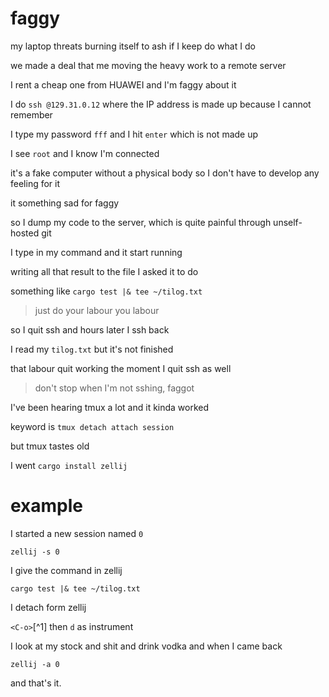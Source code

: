 # faggy

my laptop threats burning itself to ash if I keep do what I do

we made a deal that me moving the heavy work to a remote server

I rent a cheap one from HUAWEI and I'm faggy about it

I do `ssh @129.31.0.12` where the IP address is made up because I cannot remember

I type my password `fff` and I hit `enter` which is not made up

I see `root` and I know I'm connected

it's a fake computer without a physical body so I don't have to develop any feeling for it

it something sad for faggy

so I dump my code to the server, which is quite painful through unself-hosted git

I type in my command and it start running

writing all that result to the file I asked it to do

something like `cargo test |& tee ~/tilog.txt`

>just do your labour you labour

so I quit ssh and hours later I ssh back

I read my `tilog.txt` but it's not finished

that labour quit working the moment I quit ssh as well

> don't stop when I'm not sshing, faggot

I've been hearing tmux a lot and it kinda worked

keyword is `tmux detach attach session`

but tmux tastes old

I went `cargo install zellij`

# example

I started a new session named `0`

`zellij -s 0`

I give the command in zellij

`cargo test |& tee ~/tilog.txt`

I detach form zellij

`<C-o>`[^1] then `d` as instrument

I look at my stock and shit and drink vodka and when I came back

`zellij -a 0`

and that's it.

